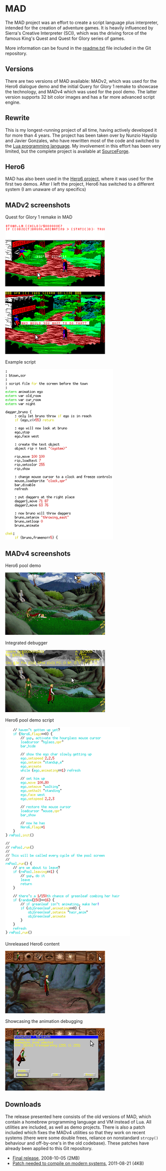 # MAD

The MAD project was an effort to create a script language plus interpreter, intended for the creation of adventure games. It is heavily influenced by Sierra's Creative Interpreter (SCI), which was the driving force of the famous King's Quest and Quest for Glory series of games.

More information can be found in the [readme.txt](readme.txt) file included in the Git repository.

## Versions

There are two versions of MAD available: MADv2, which was used for the Hero6 dialogue demo and the initial Query for Glory 1 remake to showcase the technology, and MADv4 which was used for the pool demo. The latter version supports 32 bit color images and has a far more advanced script engine.

## Rewrite

This is my longest-running project of all time, having actively developed it for more than 4 years. The project has been taken over by Nunzio Hayslip and Javier Gonzales, who have rewritten most of the code and switched to the [Lua programming language](https://www.lua.org). My involvement in this effort has been very limited, but the complete project is available at [SourceForge](http://mad-project.sourceforge.net).

## Hero6

MAD has also been used in the [Hero6 project](http:/www.hero6.com), where it was used for the first two demos. After I left the project, Hero6 has switched to a different system (I am unaware of any specifics)

## MADv2 screenshots

Quest for Glory 1 remake in MAD

![QfG1 remake](images/mad-v2-qfg1remake.png)

![Integrated debugger](images/mad-v2-debugger.png)

Example script

![Example script](images/mad-v2-script.png)

## MADv4 screenshots

Hero6 pool demo

![Hero6 pool demo](images/mad-v4-h6pool.png)

Integrated debugger

![Hero6 demo debugger](images/mad-v4-debugger.png)

Hero6 pool demo script

![Pool demo script](images/mad-v4-script.png)

Unreleased Hero6 content

![Unreleased Hero6 content](images/mad-v4-h6unreleased.png)

Showcasing the animation debugging

![Animation debugging](images/mad-v4-animdebug.png)

## Downloads

The release presented here consists of the old versions of MAD, which contain a homebrew programming language and VM instead of Lua. All utilities are included, as well as demo projects. There is also a patch included which fixes the MADv4 utilities so that they work on recent systems (there were some double frees, reliance on nonstandard `strcpy()` behaviour and off-by-one's in the old codebase). These patches have already been applied to this Git repository.

  * [Final release](releases/mad-20081005.tar.bz2), 2008-10-05 (2MB)
  * [Patch needed to compile on modern systems](releases/mad-20110821.diff), 2011-08-21 (4KB)
